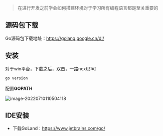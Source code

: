 > 在进行开发之前学会如何搭建环境对于学习所有编程语言都是至关重要的

## 源码包下载

Go源码包下载地址：https://golang.google.cn/dl/

## 安装

对于win平台，下载之后，双击，一路next即可

```bash
go version
```

配置**GOPATH**

![image-20220710110504118](https://cdn.jsdelivr.net/gh/zorroe/img-host@main/img/2022-07-10-16-00-20-73a45812bbff41079e5886b9aaba983a-2022-07-10-11-05-04-73a45812bbff41079e5886b9aaba983a-image-20220710110504118-f5f5af-96e9f6.png)

## IDE安装

* 下载GoLand：https://www.jetbrains.com/go/
